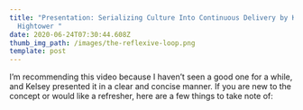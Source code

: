 ```yaml
---
title: "Presentation: Serializing Culture Into Continuous Delivery by Kelsey
  Hightower "
date: 2020-06-24T07:30:44.608Z
thumb_img_path: /images/the-reflexive-loop.png
template: post
---
```

I’m recommending this video because I haven’t seen a good one for a while, and Kelsey presented it in a clear and concise manner. If you are new to the concept or would like a refresher, here are a few things to take note of: